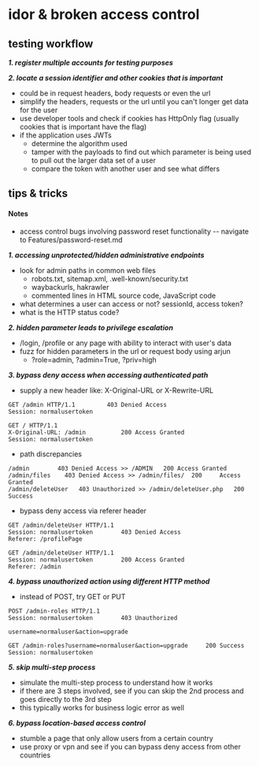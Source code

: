 # idor & broken access control

## testing workflow
***1. register multiple accounts for testing purposes***

***2. locate a session identifier and other cookies that is important***
- could be in request headers, body requests or even the url
- simplify the headers, requests or the url until you can't longer get data for the user
- use developer tools and check if cookies has HttpOnly flag (usually cookies that is important have the flag)
- if the application uses JWTs
  	- determine the algorithm used
  	- tamper with the payloads to find out which parameter is being used to pull out the larger data set of a user
  	- compare the token with another user and see what differs

## tips & tricks

#### Notes
- access control bugs involving password reset functionality -- navigate to Features/password-reset.md

***1. accessing unprotected/hidden administrative endpoints***
- look for admin paths in common web files
	- robots.txt, sitemap.xml, .well-known/security.txt
	- waybackurls, hakrawler
	- commented lines in HTML source code, JavaScript code
- what determines a user can access or not? sessionId, access token?
- what is the HTTP status code?
  
***2. hidden parameter leads to privilege escalation***
- /login, /profile or any page with ability to interact with user's data
- fuzz for hidden parameters in the url or request body using arjun
	- ?role=admin, ?admin=True, ?priv=high
 
***3. bypass deny access when accessing authenticated path***
- supply a new header like: X-Original-URL or X-Rewrite-URL
```
GET /admin HTTP/1.1			403 Denied Access
Session: normalusertoken
```
```
GET / HTTP/1.1
X-Original-URL: /admin			200 Access Granted
Session: normalusertoken
```
- path discrepancies
```
/admin 	      403 Denied Access >> /ADMIN 	200 Access Granted
/admin/files 	403 Denied Access >> /admin/files/ 	200 	Access Granted
/admin/deleteUser	403 Unauthorized >> /admin/deleteUser.php	200 Success
```
- bypass deny access via referer header
```
GET /admin/deleteUser HTTP/1.1
Session: normalusertoken		403 Denied Access
Referer: /profilePage
```
```
GET /admin/deleteUser HTTP/1.1
Session: normalusertoken		200 Access Granted
Referer: /admin
```

***4. bypass unauthorized action using different HTTP method***
- instead of POST, try GET or PUT
```
POST /admin-roles HTTP/1.1
Session: normalusertoken		403 Unauthorized

username=normaluser&action=upgrade
```
```
GET /admin-roles?username=normaluser&action=upgrade		200 Success
Session: normalusertoken
```
  
***5. skip multi-step process***
- simulate the multi-step process to understand how it works
- if there are 3 steps involved, see if you can skip the 2nd process and goes directly to the 3rd step
- this typically works for business logic error as well
  
***6. bypass location-based access control***
- stumble a page that only allow users from a certain country
- use proxy or vpn and see if you can bypass deny access from other countries
